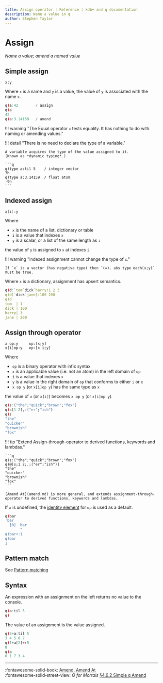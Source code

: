 ```yaml
---
title: Assign operator | Reference | kdb+ and q documentation
description: Name a value in q
author: Stephen Taylor
---
```

# Assign

_Name a value; amend a named value_


## Simple assign

```syntax
x:y
```

Where `x` is a name and `y` is a value, the value of `y` is associated with the name `x`.

```q
q)a:42        / assign
q)a
42
q)a:3.14159   / amend
```

!!! warning "The Equal operator `=` tests equality. It has nothing to do with naming or amending values."

!!! detail "There is no need to declare the type of a variable."

    A variable acquires the type of the value assigned to it.
    (Known as *dynamic typing*.)

    ```q
    q)type a:til 5    / integer vector
    7h
    q)type a:3.14159  / float atom
    -9h
    ```


## Indexed assign

```syntax
x[i]:y
```

Where 

-   `x` is the name of a list, dictionary or table
-   `i` is a value that indexes `x`
-   `y` is a scalar, or a list of the same length as `i`

the value of `y` is assigned to `x` at indexes `i`. 

!!! warning "Indexed assignment cannot change the type of `x`."

    If `x` is a vector (has negative type) then `(=). abs type each(x;y)` must be true. 

Where `x` is a dictionary, assignment has upsert semantics.

```q
q)d:`tom`dick`harry!1 2 3
q)d[`dick`jane]:100 200
q)d
tom  | 1
dick | 100
harry| 3
jane | 200
```


## Assign through operator

```syntax
x op:y     op:[x;y]
x[i]op:y   op:[x i;y]
```

Where 

-   `op` is a binary operator with infix syntax
-   `x` is an applicable value (i.e. not an atom) in the left domain of `op`
-   `i` is a value that indexes `x`
-   `y` is a value in the right domain of `op` that conforms to either `i` or `x`
-   `x op y` (or `x[i]op y`) has the same type as `x`

the value of `x` (or `x[i]`) becomes `x op y` (or `x[i]op y`). 

```q
q)s:("the";"quick";"brown";"fox")
q)s[1 2],:("er";"ish")
q)s
"the"
"quicker"
"brownish"
"fox"
```

!!! tip "Extend Assign-through-operator to derived functions, keywords and lambdas."

    ```q
    q)s:("the";"quick";"brown";"fox")
    q)@[s;1 2;,;("er";"ish")]
    "the"
    "quicker"
    "brownish"
    "fox"
    ```

    [Amend At](amend.md) is more general, and extends assignment-through-operator to derived functions, keywords and lambdas.

If `x` is undefined, the [identity element](../basics/glossary.md#identity-element) for `op` is used as a default.

```q
q)bar
'bar
  [0]  bar
       ^
q)bar+:1
q)bar
1
```

## Pattern match

See [Pattern matching](../basics/pattern.md#assignment)

## Syntax

An expression with an assignment on the left returns no value to the console. 
```q
q)a:til 5
q)
```
The value of an assignment is the value assigned.
```q
q)3+a:til 5
3 4 5 6 7
q)1+a[2]+:5
8
q)a
0 1 7 3 4
```

----
:fontawesome-solid-book:
[Amend, Amend At](../ref/amend.md)
<br>
:fontawesome-solid-street-view:
_Q for Mortals_
[§4.6.2 Simple q Amend](/q4m3/4_Operators/#462-simple-q-amend)

